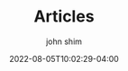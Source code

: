 ---
date: 2022-08-05T10:02:29-04:00
title: "Articles"
seo_title: "Articles"
description: growth Articles
author: john shim
url: /articles/
layout: "articles" 
---